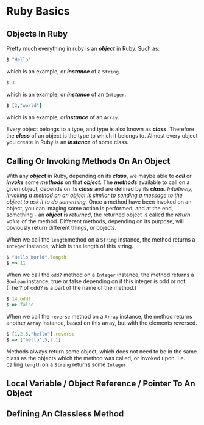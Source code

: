 # Ruby Basics

## Objects In Ruby

Pretty much everything in ruby is an ***object*** in Ruby.  Such as:
```ruby
$ "Hello"
```
which is an example, or ***instance*** of a ```String```.
```ruby
$ 3
```
which is an example, or ***instance*** of an ```Integer```.
```ruby
$ [2,"world"]
```
which is an example, or***instance*** of an ```Array```.

Every object belongs to a type, and type is also known as ***class***.  Therefore the ***class*** of an object is the type to which it belongs to.  Almost every object you create in Ruby is an ***instance*** of some class.

## Calling Or Invoking Methods On An Object  

With any ***object*** in Ruby, depending on its ***class***, we maybe able to ***call*** or ***invoke*** some ***methods*** on that ***object***.   The ***methods*** available to call on a given object, depends on its ***class*** and are defined by its ***class***.  *Intuitively, invoking a method on an object is similar to sending a message to the object to ask it to do something.*  Once a method have been invoked on an object, you can imaging some action is performed, and at the end, something - an ***object*** is *returned*, the returned object is called the *return value* of the method.  Different methods, depending on its purpose, will obviously return different things, or objects.

When we call the ```length```method on a ```String``` instance, the method returns a ```Integer``` instance, which is the length of this string.
```ruby
$ "Hello World".length
$ => 11
```

When we call the ```odd?``` method on a ```Integer``` instance, the method returns a ```Boolean``` instance, true or false depending on if this integer is odd or not. (The ? of odd? is a part of the name of the method.)
```ruby
$ 14.odd?
$ => false
```

When we call the ```reverse``` method on a ```Array``` instance, the method returns another ```Array``` instance, based on this array, but with the elements reversed.
```ruby
$ [1,2,5,"hello"].reverse
$ => ["hello",5,2,1]
```

Methods always return some object, which does not need to be in the same class as the objects which the method was called, or invoked upon.  I.e. calling ```length``` on a ```String``` returns some ```Integer```.

## Local Variable / Object Reference / Pointer To An Object




## Defining An Classless Method
